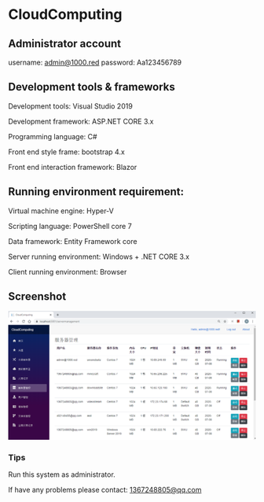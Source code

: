 # CloudComputing

## Administrator account
username: admin@1000.red
password: Aa123456789

## Development tools & frameworks
 Development tools: Visual Studio 2019


 Development framework: ASP.NET CORE 3.x


 Programming language: C#


 Front end style frame: bootstrap 4.x


 Front end interaction framework: Blazor

 ## Running environment requirement:


  Virtual machine engine: Hyper-V


  Scripting language: PowerShell core 7


 Data framework: Entity Framework core


 Server running environment: Windows + .NET CORE 3.x


 Client running environment: Browser

## Screenshot
![Server Management](img\server_management.png)

### Tips
 Run this system as administrator.


 If have any problems please contact: 1367248805@qq.com